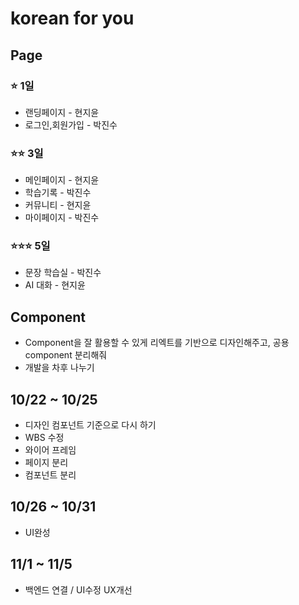 # korean for you
## Page
### ⭐️ 1일 
- 랜딩페이지 - 현지윤
- 로그인,회원가입 - 박진수
### ⭐️⭐️ 3일
- 메인페이지 - 현지윤
- 학습기록 - 박진수
- 커뮤니티 - 현지윤
- 마이페이지 - 박진수
### ⭐️⭐️⭐️ 5일
- 문장 학습실 - 박진수
- AI 대화 - 현지윤
  
## Component
- Component을 잘 활용할 수 있게 리엑트를 기반으로 디자인해주고, 공용 component 분리해줘
- 개발을 차후 나누기

## 10/22 ~ 10/25
- 디자인 컴포넌트 기준으로 다시 하기
- WBS 수정
- 와이어 프레임 
- 페이지 분리
- 컴포넌트 분리
  
## 10/26 ~ 10/31
- UI완성
  
## 11/1 ~ 11/5
- 백엔드 연결 / UI수정 UX개선